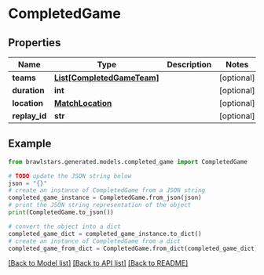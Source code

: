 # CompletedGame


## Properties

Name | Type | Description | Notes
------------ | ------------- | ------------- | -------------
**teams** | [**List[CompletedGameTeam]**](CompletedGameTeam.md) |  | [optional] 
**duration** | **int** |  | [optional] 
**location** | [**MatchLocation**](MatchLocation.md) |  | [optional] 
**replay_id** | **str** |  | [optional] 

## Example

```python
from brawlstars.generated.models.completed_game import CompletedGame

# TODO update the JSON string below
json = "{}"
# create an instance of CompletedGame from a JSON string
completed_game_instance = CompletedGame.from_json(json)
# print the JSON string representation of the object
print(CompletedGame.to_json())

# convert the object into a dict
completed_game_dict = completed_game_instance.to_dict()
# create an instance of CompletedGame from a dict
completed_game_from_dict = CompletedGame.from_dict(completed_game_dict)
```
[[Back to Model list]](../README.md#documentation-for-models) [[Back to API list]](../README.md#documentation-for-api-endpoints) [[Back to README]](../README.md)


